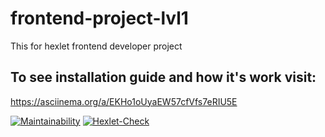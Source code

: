 # frontend-project-lvl1

This for hexlet frontend developer project

## To see installation guide and how it's work visit:
https://asciinema.org/a/EKHo1oUyaEW57cfVfs7eRIU5E

[![Maintainability](https://api.codeclimate.com/v1/badges/a99a88d28ad37a79dbf6/maintainability)](https://codeclimate.com/github/codeclimate/codeclimate/maintainability)
[![Hexlet-Check](https://github.com/pavel-todorov/frontend-project-lvl1/workflows/hexlet-check/badge.svg)](https://github.com/pavel-todorov/frontend-project-lvl1/actions)
